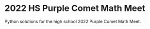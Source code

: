 # 2022 HS Purple Comet Math Meet

Python solutions for the high school 2022 Purple Comet Math Meet.
